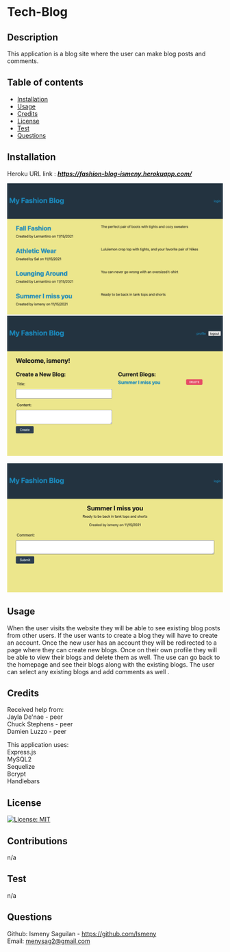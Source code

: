 # Tech-Blog

## Description
This application is a blog site where the user can make blog posts and comments.


## Table of contents
  - [Installation](#installation)
  - [Usage](#usage)
  - [Credits](#credits)
  - [License](#license)
  - [Test](#test)
  - [Questions](#questions)
  

## Installation
Heroku URL link  : ***https://fashion-blog-ismeny.herokuapp.com/*** <br>

![Screenshot](assets/images/home.png) <br>
![Screenshot](assets/images/profile.png) <br>

![Screenshot](assets/images/comments.png) <br>


## Usage
When the user visits the website they will be able to see existing blog posts from other users. If the user wants to create a blog they will have to create an account. Once the new user has an account they will be redirected to a page where they can create new blogs. Once on their own profile they will be able to view their blogs and delete them as well. The use can go back to the homepage and see their blogs along with the existing blogs. The user can select any existing blogs and add comments as well .

## Credits
Received help from: <br>
Jayla De'nae - peer <br>
Chuck Stephens - peer <br>
Damien Luzzo - peer <br>

This application uses: <br>
Express.js <br>
MySQL2 <br>
Sequelize <br>
Bcrypt <br>
Handlebars <br>



## License
[![License: MIT](https://img.shields.io/badge/License-MIT-yellow.svg)](https://opensource.org/licenses/MIT)

## Contributions
n/a
## Test
n/a
## Questions
Github: Ismeny Saguilan - https://github.com/Ismeny <br>
Email: menysag2@gmail.com